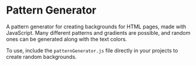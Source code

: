 # Pattern Generator
A pattern generator for creating backgrounds for HTML pages, made with JavaScript. Many different patterns and gradients are possible, and random ones can be generated along with the text colors.

To use, include the `patternGenerator.js` file directly in your projects to create random backgrounds.
